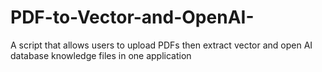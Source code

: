 # PDF-to-Vector-and-OpenAI-
A script that allows users to upload PDFs then extract vector and open AI database knowledge files in one application
